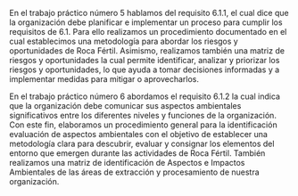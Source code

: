 En el trabajo práctico número 5 hablamos del requisito 6.1.1, el cual dice que la organización debe planificar e implementar un proceso para cumplir los requisitos de 6.1. Para ello realizamos un procedimiento documentado en el cual establecimos una metodología para abordar los riesgos y oportunidades de Roca Fértil. Asimismo, realizamos también una matriz de riesgos y oportunidades la cual permite identificar, analizar y priorizar los riesgos y oportunidades, lo que ayuda a tomar decisiones informadas y a implementar medidas para mitigar o aprovecharlos.

En el trabajo práctico número 6 abordamos el requisito 6.1.2 la cual indica que la organización debe comunicar sus aspectos ambientales significativos entre los diferentes niveles y funciones de la organización. Con este fin, elaboramos un procedimiento general para la identificación  evaluación de aspectos ambientales con el objetivo de establecer una metodología clara para descubrir, evaluar y consignar los elementos del entorno que emergen durante las actividades de Roca Fértil. También realizamos una matriz de identificación de Aspectos e Impactos Ambientales de las áreas de extracción y procesamiento de nuestra organización.